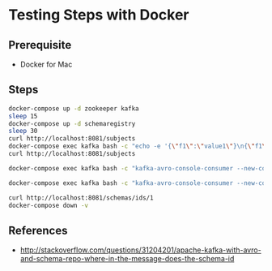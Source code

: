 # Testing Steps with Docker

## Prerequisite
* Docker for Mac

## Steps
```bash
docker-compose up -d zookeeper kafka
sleep 15
docker-compose up -d schemaregistry
sleep 30
curl http://localhost:8081/subjects
docker-compose exec kafka bash -c "echo -e '{\"f1\":\"value1\"}\n{\"f1\":\"value2\"}\n{\"f1\":\"value3\"}' | kafka-avro-console-producer --broker-list kafka:9092 --key-serializer io.confluent.kafka.serializers.KafkaAvroSerializer --value-serializer io.confluent.kafka.serializers.KafkaAvroSerializer --property schema.registry.url=http://schemaregistry:8081 --topic test_topic --prop value.schema='{\"type\":\"record\",\"name\":\"myrecord\",\"fields\":[{\"name\":\"f1\",\"type\":\"string\"}]}'"
curl http://localhost:8081/subjects

docker-compose exec kafka bash -c "kafka-avro-console-consumer --new-consumer --bootstrap-server localhost:9092 --topic test_topic --from-beginning --max-messages 3"

docker-compose exec kafka bash -c "kafka-avro-console-consumer --new-consumer --bootstrap-server localhost:9092 --topic test_topic --from-beginning --max-messages 3 --property schema.registry.url=http://schemaregistry:8081"

curl http://localhost:8081/schemas/ids/1
docker-compose down -v
```

## References
* http://stackoverflow.com/questions/31204201/apache-kafka-with-avro-and-schema-repo-where-in-the-message-does-the-schema-id

